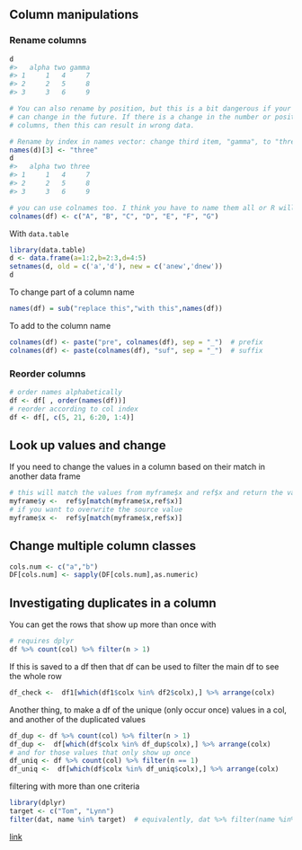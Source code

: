 ## Column manipulations

### Rename columns  
```r
d
#>   alpha two gamma
#> 1     1   4     7
#> 2     2   5     8
#> 3     3   6     9

# You can also rename by position, but this is a bit dangerous if your data
# can change in the future. If there is a change in the number or positions of
# columns, then this can result in wrong data.

# Rename by index in names vector: change third item, "gamma", to "three"
names(d)[3] <- "three"
d
#>   alpha two three
#> 1     1   4     7
#> 2     2   5     8
#> 3     3   6     9

# you can use colnames too. I think you have to name them all or R will start reusing the names you give
colnames(df) <- c("A", "B", "C", "D", "E", "F", "G")
```
With ```data.table```  
```r
library(data.table)
d <- data.frame(a=1:2,b=2:3,d=4:5)
setnames(d, old = c('a','d'), new = c('anew','dnew'))
d
```
To change part of a column name
```r
names(df) = sub("replace this","with this",names(df)) 
```
To add to the column name
```r
colnames(df) <- paste("pre", colnames(df), sep = "_")  # prefix
colnames(df) <- paste(colnames(df), "suf", sep = "_")  # suffix
```
### Reorder columns
```r
# order names alphabetically
df <- df[ , order(names(df))]
# reorder according to col index
df <- df[, c(5, 21, 6:20, 1:4)]
```
## Look up values and change  
If you need to change the values in a column based on their match in another data frame
```r
# this will match the values from myframe$x and ref$x and return the values from ref$y
myframe$y <-  ref$y[match(myframe$x,ref$x)]
# if you want to overwrite the source value
myframe$x <-  ref$y[match(myframe$x,ref$x)]
```
## Change multiple column classes
```r
cols.num <- c("a","b")
DF[cols.num] <- sapply(DF[cols.num],as.numeric)
```
## Investigating duplicates in a column
You can get the rows that show up more than once with
```r
# requires dplyr
df %>% count(col) %>% filter(n > 1)
```
If this is saved to a df then that df can be used to filter the main df to see the whole row
```r
df_check <-  df1[which(df1$colx %in% df2$colx),] %>% arrange(colx)
```
Another thing, to make a df of the unique (only occur once) values in a col, and another of the duplicated values
```r
df_dup <- df %>% count(col) %>% filter(n > 1)
df_dup <-  df[which(df$colx %in% df_dup$colx),] %>% arrange(colx)
# and for those values that only show up once
df_uniq <- df %>% count(col) %>% filter(n == 1)
df_uniq <-  df[which(df$colx %in% df_uniq$colx),] %>% arrange(colx)
```
filtering with more than one criteria
```r
library(dplyr)
target <- c("Tom", "Lynn")
filter(dat, name %in% target)  # equivalently, dat %>% filter(name %in% target)
```
[link](http://stackoverflow.com/questions/25647470/filter-multiple-conditions-dplyr)
